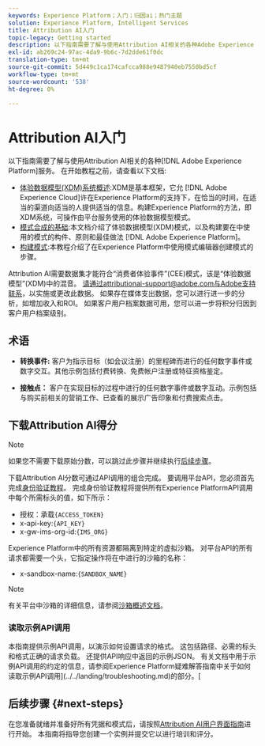 ```yaml
---
keywords: Experience Platform；入门；归因ai；热门主题
solution: Experience Platform, Intelligent Services
title: Attribution AI入门
topic-legacy: Getting started
description: 以下指南需要了解与使用Attribution AI相关的各种Adobe Experience Platform服务。 在开始教程之前，请查看以下文档。
exl-id: ab269c24-97ac-4da9-9b6c-7d2dde61f0dc
translation-type: tm+mt
source-git-commit: 5d449c1ca174cafcca988e9487940eb7550bd5cf
workflow-type: tm+mt
source-wordcount: '538'
ht-degree: 0%

---
```


# Attribution AI入门

以下指南需要了解与使用Attribution AI相关的各种[!DNL Adobe Experience Platform]服务。 在开始教程之前，请查看以下文档:

- [体验数据模型(XDM)系统概述](../../xdm/home.md):XDM是基本框架，它允 [!DNL Adobe Experience Cloud]许在Experience Platform的支持下，在恰当的时间，在适当的渠道向适当的人提供适当的信息。构建Experience Platform的方法，即XDM系统，可操作由平台服务使用的体验数据模型模式。
- [模式合成的基础](../../xdm/schema/composition.md):本文档介绍了体验数据模型(XDM)模式，以及构建要在中使用的模式的构件、原则和最佳做法 [!DNL Adobe Experience Platform]。
- [构建模式](../../xdm/tutorials/create-schema-ui.md):本教程介绍了在Experience Platform中使用模式编辑器创建模式的步骤。

Attribution AI需要数据集才能符合“消费者体验事件”(CEE)模式，该是“体验数据模型”(XDM)中的混音。 [](../../xdm/home.md)请通过attributionai-support@adobe.com与Adobe支持联系，以实施或更改此数据。 如果存在媒体支出数据，您可以进行进一步的分析，如增加收入和ROI。 如果客户用户档案数据可用，您可以进一步将积分归因到客户用户档案级别。

## 术语

- **转换事件:** 客户为指示目标（如会议注册）的里程碑而进行的任何数字事件或数字交互。其他示例包括付费转换、免费帐户注册或特征资格鉴定。

- **接触点：** 客户在实现目标的过程中进行的任何数字事件或数字互动。示例包括与购买前相关的营销工作、已查看的展示广告印象和付费搜索点击。

## 下载Attribution AI得分

>[!NOTE]
>
>如果您不需要下载原始分数，可以跳过此步骤并继续执行[后续步骤](#next-steps)。

下载Attribution AI分数可通过API调用的组合完成。 要调用平台API，您必须首先完成[身份验证教程](https://www.adobe.com/go/platform-api-authentication-en)。 完成身份验证教程将提供所有Experience PlatformAPI调用中每个所需标头的值，如下所示：

- 授权：承载`{ACCESS_TOKEN}`
- x-api-key:`{API_KEY}`
- x-gw-ims-org-id:`{IMS_ORG}`

Experience Platform中的所有资源都隔离到特定的虚拟沙箱。 对平台API的所有请求都需要一个头，它指定操作将在中进行的沙箱的名称：

- x-sandbox-name:`{SANDBOX_NAME}`

>[!NOTE]
>
>有关平台中沙箱的详细信息，请参阅[沙箱概述文档](../../sandboxes/home.md)。

### 读取示例API调用

本指南提供示例API调用，以演示如何设置请求的格式。 这包括路径、必需的标头和格式正确的请求负载。 还提供API响应中返回的示例JSON。 有关文档中用于示例API调用的约定的信息，请参阅Experience Platform疑难解答指南中关于如何读取示例API调用](../../landing/troubleshooting.md)的部分。[

## 后续步骤 {#next-steps}

在您准备就绪并准备好所有凭据和模式后，请按照[Attribution AI用户界面指南](./user-guide.md)进行开始。 本指南将指导您创建一个实例并提交它以进行培训和评分。
